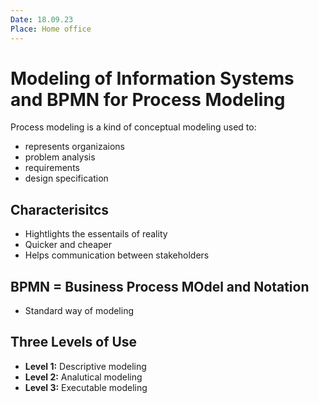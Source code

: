 ```yaml
---
Date: 18.09.23
Place: Home office
---
```


# Modeling of Information Systems and BPMN for Process Modeling

Process modeling is a kind of conceptual modeling used to:

- represents organizaions
- problem analysis
- requirements
- design specification

## Characterisitcs

- Hightlights the essentails of reality
- Quicker and cheaper
- Helps communication between stakeholders

## BPMN = Business Process MOdel and Notation

- Standard way of modeling

## Three Levels of Use

- **Level 1:** Descriptive modeling
- **Level 2:** Analutical modeling
- **Level 3:** Executable modeling
